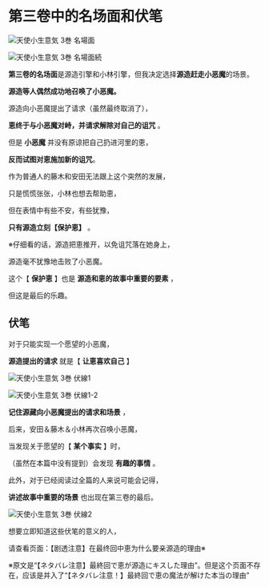 # 第三卷中的名场面和伏笔

![天使小生意気 3巻 名場面](https://xn--q9j984gbug42c4wieqsm2o.jp/wp/wp-content/uploads/2018/02/meibamen03-1.jpg)

![天使小生意気 3巻 名場面続](https://xn--q9j984gbug42c4wieqsm2o.jp/wp/wp-content/uploads/2018/02/meibamen03-2.jpg)

**第三卷的名场面**是源造引擎和小林引擎，但我决定选择**源造赶走小恶魔**的场景。

**源造等人偶然成功地召唤了小恶魔。**

源造向小恶魔提出了请求（虽然最终取消了），

**恵终于与小恶魔对峙，并请求解除对自己的诅咒** 。

但是 **小恶魔** 并没有原谅把自己扔进河里的恵，

**反而试图对恵施加新的诅咒**。

作为普通人的藤木和安田无法跟上这个突然的发展，

只是慌慌张张，小林也想去帮助恵，

但在表情中有些不安，有些犹豫，

**只有源造立刻【保护恵】** 。

※仔细看的话，源造把恵推开，以免诅咒落在她身上，

源造毫不犹豫地击败了小恶魔。

这个【 **保护恵** 】也是 **源造和恵的故事中重要的要素** ，

但这是最后的乐趣。

## 伏笔

对于只能实现一个愿望的小恶魔，

**源造提出的请求** 就是【 **让恵喜欢自己** 】

![天使小生意気 3巻 伏線1](https://xn--q9j984gbug42c4wieqsm2o.jp/wp/wp-content/uploads/2018/02/fukusen03-01.jpg)

![天使小生意気 3巻 伏線1-2](https://xn--q9j984gbug42c4wieqsm2o.jp/wp/wp-content/uploads/2018/02/fukusen03-02.jpg)

**记住源藏向小恶魔提出的请求和场景** ，

后来，安田＆藤木＆小林再次召唤小恶魔，

当发现关于愿望的【 **某个事实** 】时，

（虽然在本篇中没有提到）会发现 **有趣的事情** 。

此外，对于已经阅读过全篇的人来说可能会记得，

**讲述故事中重要的场景** 也出现在第三卷的最后。

![天使小生意気 3巻 伏線2](https://xn--q9j984gbug42c4wieqsm2o.jp/wp/wp-content/uploads/2018/02/fukusen03-03.jpg)

想要立即知道这些伏笔的意义的人，

请查看页面：【剧透注意】在最终回中恵为什么要亲源造的理由※

※原文是“【ネタバレ注意】最終回で恵が源造にキスした理由”。但是这个页面不存在，应该是并入了“【ネタバレ注意！】最終回で恵の魔法が解けた本当の理由”
